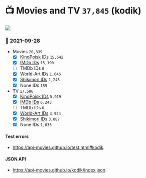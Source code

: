 # :tv: Movies and TV `37,845` (kodik)

<a href="https://API-Movies.github.io"><img src="https://API-Movies.github.io/banner.png?cache"></a>

### :date: 2021-09-28
- Movies `20,339`
  - [x] <a href="https://API-Movies.github.io/kodik/movie_kinopoisk_ids.json">KinoPoisk IDs</a> `15,642`
  - [x] <a href="https://API-Movies.github.io/kodik/movie_imdb_ids.json">IMDb IDs</a> `15,190`
  - [ ] TMDb IDs `0`
  - [x] <a href="https://API-Movies.github.io/kodik/movie_world_art_ids.json">World-Art IDs</a> `1,646`
  - [x] <a href="https://API-Movies.github.io/kodik/movie_shikimori_ids.json">Shikimori IDs</a> `1,245`
  - [x] None IDs `159`
- TV `17,506`
  - [x] <a href="https://API-Movies.github.io/kodik/tv_kinopoisk_ids.json">KinoPoisk IDs</a> `5,919`
  - [x] <a href="https://API-Movies.github.io/kodik/tv_imdb_ids.json">IMDb IDs</a> `6,243`
  - [ ] TMDb IDs `0`
  - [x] <a href="https://API-Movies.github.io/kodik/tv_world_art_ids.json">World-Art IDs</a> `3,924`
  - [x] <a href="https://API-Movies.github.io/kodik/tv_shikimori_ids.json">Shikimori IDs</a> `3,087`
  - [x] None IDs `1,033`
#### Test errors
- <a href='https://api-movies.github.io/test.html#kodik'>https://api-movies.github.io/test.html#kodik</a>
#### JSON API
- <a href='https://api-movies.github.io/kodik/index.json'>https://api-movies.github.io/kodik/index.json</a>
